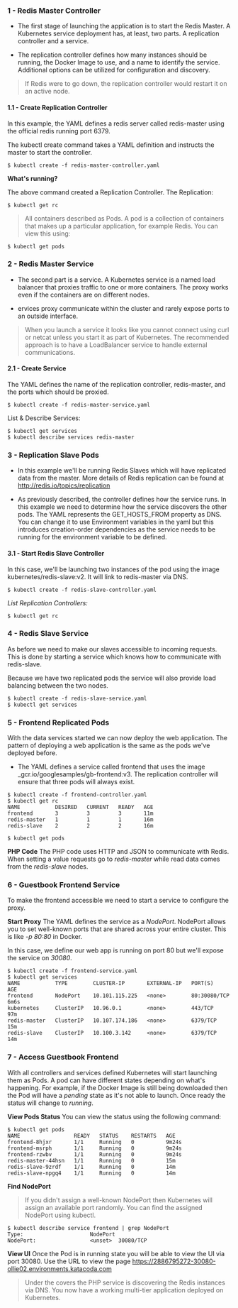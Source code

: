 ### 1 - Redis Master Controller

* The first stage of launching the application is to start the Redis Master.
A Kubernetes service deployment has, at least, two parts. A replication controller and a service.

* The replication controller defines how many instances should be running, the Docker Image to use, and a name
to identify the service. Additional options can be utilized for configuration and discovery. 

> If Redis were to go down, the replication controller would restart it on an active node.

#### 1.1 - Create Replication Controller

In this example, the YAML defines a redis server called redis-master using the official redis running port 6379.

The kubectl create command takes a YAML definition and instructs the master to start the controller.

```
$ kubectl create -f redis-master-controller.yaml
```

**What's running?**

The above command created a Replication Controller. The Replication:

```
$ kubectl get rc
```

> All containers described as Pods. A pod is a collection of containers that makes up a particular application,
for example Redis. You can view this using:
```
$ kubectl get pods
```

### 2 - Redis Master Service

* The second part is a service. A Kubernetes service is a named load balancer that proxies traffic to one or
more containers. The proxy works even if the containers are on different nodes.

* ervices proxy communicate within the cluster and rarely expose ports to an outside interface.

> When you launch a service it looks like you cannot connect using curl or netcat unless you start it as
part of Kubernetes. The recommended approach is to have a LoadBalancer service to handle external communications.

#### 2.1 - Create Service

The YAML defines the name of the replication controller, redis-master, and the ports which should be proxied.
```
$ kubectl create -f redis-master-service.yaml
```

List & Describe Services:
```
$ kubectl get services
$ kubectl describe services redis-master
```

### 3 - Replication Slave Pods

* In this example we'll be running Redis Slaves which will have replicated data from the master.
More details of Redis replication can be found at http://redis.io/topics/replication

* As previously described, the controller defines how the service runs. In this example we need to determine
how the service discovers the other pods. The YAML represents the GET_HOSTS_FROM property as DNS.
You can change it to use Environment variables in the yaml but this introduces creation-order dependencies
as the service needs to be running for the environment variable to be defined.

#### 3.1 - Start Redis Slave Controller

In this case, we'll be launching two instances of the pod using the image kubernetes/redis-slave:v2.
It will link to redis-master via DNS.
```
$ kubectl create -f redis-slave-controller.yaml
```

_List Replication Controllers:_
```
$ kubectl get rc
```

### 4 - Redis Slave Service

As before we need to make our slaves accessible to incoming requests. This is done by starting a service which knows
how to communicate with redis-slave.

Because we have two replicated pods the service will also provide load balancing between the two nodes.

```
$ kubectl create -f redis-slave-service.yaml
$ kubectl get services
```

### 5 - Frontend Replicated Pods

With the data services started we can now deploy the web application. The pattern of deploying a web application
is the same as the pods we've deployed before.

* The YAML defines a service called frontend that uses the image _gcr.io/googlesamples/gb-frontend:v3.
The replication controller will ensure that three pods will always exist.
```
$ kubectl create -f frontend-controller.yaml
$ kubectl get rc
NAME           DESIRED   CURRENT   READY   AGE
frontend       3         3         3       11m
redis-master   1         1         1       16m
redis-slave    2         2         2       16m

$ kubectl get pods
```

**PHP Code**
The PHP code uses HTTP and JSON to communicate with Redis. When setting a value requests go to _redis-master_
while read data comes from the _redis-slave_ nodes.

### 6 - Guestbook Frontend Service

To make the frontend accessible we need to start a service to configure the proxy.

**Start Proxy**
The YAML defines the service as a _NodePort_. NodePort allows you to set well-known ports that are shared across
your entire cluster. This is like _-p 80:80_ in Docker.

In this case, we define our web app is running on port 80 but we'll expose the service on _30080_.

```
$ kubectl create -f frontend-service.yaml
$ kubectl get services
NAME           TYPE        CLUSTER-IP       EXTERNAL-IP   PORT(S)        AGE
frontend       NodePort    10.101.115.225   <none>        80:30080/TCP   6m6s
kubernetes     ClusterIP   10.96.0.1        <none>        443/TCP        97m
redis-master   ClusterIP   10.107.174.186   <none>        6379/TCP       15m
redis-slave    ClusterIP   10.100.3.142     <none>        6379/TCP       14m
```


### 7 - Access Guestbook Frontend

With all controllers and services defined Kubernetes will start launching them as Pods. A pod can have different
states depending on what's happening. For example, if the Docker Image is still being downloaded then the Pod will
have a _pending_ state as it's not able to launch. Once ready the status will change to _running_.

**View Pods Status**
You can view the status using the following command:
```
$ kubectl get pods
NAME                 READY   STATUS    RESTARTS   AGE
frontend-8hjxr       1/1     Running   0          9m24s
frontend-msrph       1/1     Running   0          9m24s
frontend-rzwbv       1/1     Running   0          9m24s
redis-master-44hsn   1/1     Running   0          15m
redis-slave-9zrdf    1/1     Running   0          14m
redis-slave-npgq4    1/1     Running   0          14m
```

**Find NodePort**

> If you didn't assign a well-known NodePort then Kubernetes will assign an available port randomly.
You can find the assigned NodePort using kubectl.
```
$ kubectl describe service frontend | grep NodePort
Type:                     NodePort
NodePort:                 <unset>  30080/TCP
```

**View UI**
Once the Pod is in running state you will be able to view the UI via port 30080. Use the URL to view the page
https://2886795272-30080-ollie02.environments.katacoda.com

> Under the covers the PHP service is discovering the Redis instances via DNS. You now have a working multi-tier
application deployed on Kubernetes.


